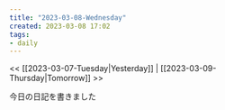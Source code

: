```yaml
---
title: "2023-03-08-Wednesday"
created: 2023-03-08 17:02
tags:
- daily
---
```


<< [[2023-03-07-Tuesday|Yesterday]] | [[2023-03-09-Thursday|Tomorrow]] >>

今日の日記を書きました